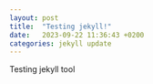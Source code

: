 ```yaml
---
layout: post
title:  "Testing jekyll!"
date:   2023-09-22 11:36:43 +0200
categories: jekyll update
---
```

Testing jekyll tool
